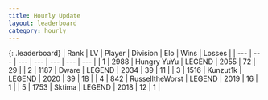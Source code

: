 ```yaml
---
title: Hourly Update
layout: leaderboard
category: hourly
---
```


{: .leaderboard}
| Rank | LV | Player | Division | Elo | Wins | Losses |
| --- | --- | --- | --- | --- | --- | --- |
| <span data-change="0">1</span> | 2988 | <span title="ID: 164871">Hungry YuYu</span> | LEGEND | <span data-change="0">2055</span> | <span data-change="0">72</span> | <span data-change="0">29</span> |
| <span data-change="0">2</span> | 1187 | <span title="ID: 241890">Dware</span> | LEGEND | <span data-change="0">2034</span> | <span data-change="0">39</span> | <span data-change="0">11</span> |
| <span data-change="0">3</span> | 1516 | <span title="ID: 392407">Kunzut1k</span> | LEGEND | <span data-change="0">2020</span> | <span data-change="0">39</span> | <span data-change="0">18</span> |
| <span data-change="7">4</span> | 842 | <span title="ID: 388751">RusselltheWorst</span> | LEGEND | <span data-change="39">2019</span> | <span data-change="4">16</span> | <span data-change="0">1</span> |
| <span data-change="-1">5</span> | 1753 | <span title="ID: 353063">Sktima</span> | LEGEND | <span data-change="0">2018</span> | <span data-change="0">12</span> | <span data-change="0">1</span> |